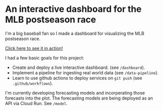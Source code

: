 # An interactive dashboard for the MLB postseason race

I'm a big baseball fan so I made a dashboard for visualizing the MLB postseason race.

[Click here to see it in action!](https://dashboard-5odpqk6ypq-ue.a.run.app/)

I had a few basic goals for this project:
- Create and deploy a live interactive dashboard. (see `/dashboard`).
- Implement a pipeline for ingesting real world data (see `/data-pipeline`).
- Learn to use github actions to deploy services on `git push` (see `.github/workflows`).

I'm currently developing forecasting models and incorperating those forecasts into the plot. The forecasting models are being deployed as an API via Cloud Run. See `/model`.
